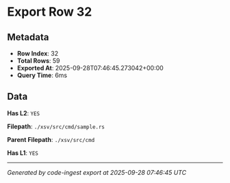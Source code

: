 # Export Row 32

## Metadata

- **Row Index**: 32
- **Total Rows**: 59
- **Exported At**: 2025-09-28T07:46:45.273042+00:00
- **Query Time**: 6ms

## Data

**Has L2**: `YES`

**Filepath**: `./xsv/src/cmd/sample.rs`

**Parent Filepath**: `./xsv/src/cmd`

**Has L1**: `YES`

---

*Generated by code-ingest export at 2025-09-28 07:46:45 UTC*
